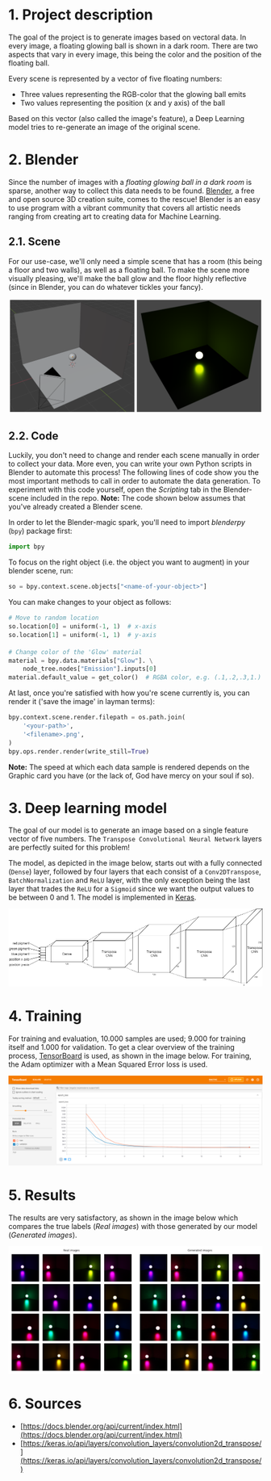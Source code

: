# 1. Project description

The goal of the project is to generate images based on vectoral data. In every image, a floating glowing ball is shown in a dark room. There are two aspects that vary in every image, this being the color and the position of the floating ball.

Every scene is represented by a vector of five floating numbers: 

- Three values representing the RGB-color that the glowing ball emits
- Two values representing the position (x and y axis) of the ball

Based on this vector (also called the image's feature), a Deep Learning model tries to re-generate an image of the original scene.

# 2. Blender

Since the number of images with a *floating glowing ball in a dark room* is sparse, another way to collect this data needs to be found. [Blender](https://www.blender.org/), a free and open source 3D creation suite, comes to the rescue! Blender is an easy to use program with a vibrant community that covers all artistic needs ranging from creating art to creating data for Machine Learning.

## 2.1. Scene

For our use-case, we'll only need a simple scene that has a room (this being a floor and two walls), as well as a floating ball. To make the scene more visually pleasing, we'll make the ball glow and the floor highly reflective (since in Blender, you can do whatever tickles your fancy).

![Blender scene](https://github.com/RubenPants/BlenderCNN/blob/main/images/blender_combined.png?raw=true)

## 2.2. Code

Luckily, you don't need to change and render each scene manually in order to collect your data. More even, you can write your own Python scripts in Blender to automate this process! The following lines of code show you the most important methods to call in order to automate the data generation. To experiment with this code yourself, open the *Scripting* tab in the Blender-scene included in the repo. **Note:** The code shown below assumes that you've already created a Blender scene. 

In order to let the Blender-magic spark, you'll need to import *blenderpy* (`bpy`) package first:

```python
import bpy
```

To focus on the right object (i.e. the object you want to augment) in your blender scene, run:

```python
so = bpy.context.scene.objects["<name-of-your-object>"]
```

You can make changes to your object as follows:

```python
# Move to random location
so.location[0] = uniform(-1, 1)  # x-axis
so.location[1] = uniform(-1, 1)  # y-axis

# Change color of the 'Glow' material
material = bpy.data.materials["Glow"]. \
	node_tree.nodes["Emission"].inputs[0]
material.default_value = get_color()  # RGBA color, e.g. (.1,.2,.3,1.)
```

At last, once you're satisfied with how you're scene currently is, you can render it ('save the image' in layman terms):

```python
bpy.context.scene.render.filepath = os.path.join(
    '<your-path>', 
    '<filename>.png',
)
bpy.ops.render.render(write_still=True)
```

**Note:** The speed at which each data sample is rendered depends on the Graphic card you have (or the lack of, God have mercy on your soul if so).

# 3. Deep learning model

The goal of our model is to generate an image based on a single feature vector of five numbers. The `Transpose Convolutional Neural Network` layers are perfectly suited for this problem!

The model, as depicted in the image below, starts out with a fully connected (`Dense`) layer, followed by four layers that each consist of a `Conv2DTranspose`, `BatchNormalization` and `ReLU` layer, with the only exception being the last layer that trades the `ReLU` for a `Sigmoid` since we want the output values to be between 0 and 1. The model is implemented in [Keras](https://keras.io/).

![Model architecture](https://github.com/RubenPants/BlenderCNN/blob/main/images/architecture.png?raw=true)

# 4. Training

For training and evaluation, 10.000 samples are used; 9.000 for training itself and 1.000 for validation. To get a clear overview of the training process, [TensorBoard](https://www.tensorflow.org/tensorboard) is used, as shown in the image below. For training, the Adam optimizer with a Mean Squared Error loss is used. 

![TensorBoard overview](https://github.com/RubenPants/BlenderCNN/blob/main/images/tensorboard.png?raw=true)

# 5. Results

The results are very satisfactory, as shown in the image below which compares the true labels (*Real images*) with those generated by our model (*Generated images*).

![Results side-by-side comparison](https://github.com/RubenPants/BlenderCNN/blob/main/images/sample_combined.png?raw=true)

# 6. Sources

- [https://docs.blender.org/api/current/index.html](https://docs.blender.org/api/current/index.html) 
- [https://keras.io/api/layers/convolution_layers/convolution2d_transpose/](https://keras.io/api/layers/convolution_layers/convolution2d_transpose/)
